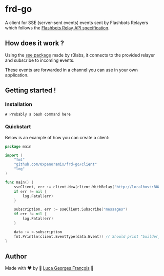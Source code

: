 # frd-go

A client for SSE (server-sent events) events sent by Flashbots Relayers which follows the 
[Flashbots Relay API specification](https://flashbots.notion.site/Relay-API-Spec-5fb0819366954962bc02e81cb33840f5#286c858c4ba24e58ada6348d8d4b71ec).

## How does it work ?

Using the [sse package](https://github.com/r3labs/sse) made by r3labs, it connects to the 
provided relayer and subscribe to incoming events.

These events are forwarded in a channel you can use in your own application.

## Getting started !

### Installation

```shell
# Probably a bash command here
```

### Quickstart

Below is an example of how you can create a client:
```go
package main

import (
	"fmt"
	"github.com/0xpanoramix/frd-go/client"
	"log"
)

func main() {
	sseClient, err := client.New(client.WithRelay("http://localhost:8080"), client.WithTopics(client.BuilderBidValid))
	if err != nil {
		log.Fatal(err)
	}

	subscription, err := sseClient.Subscribe("messages")
	if err != nil {
		log.Fatal(err)
	}

	data := <-subscription
	fmt.Println(client.EventType(data.Event)) // Should print "builder_bid_valid"
}

```

## Author

Made with ❤️ by 🤖 [Luca Georges François](https://github.com/0xpanoramix) 🤖
